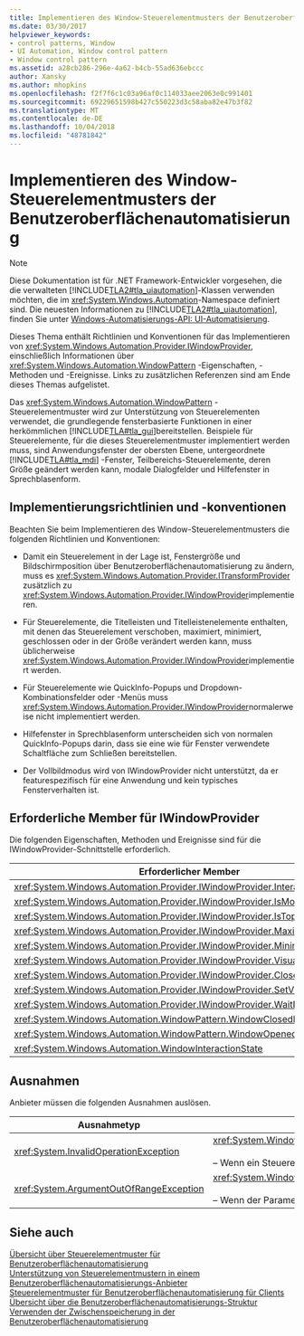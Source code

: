 ```yaml
---
title: Implementieren des Window-Steuerelementmusters der Benutzeroberflächenautomatisierung
ms.date: 03/30/2017
helpviewer_keywords:
- control patterns, Window
- UI Automation, Window control pattern
- Window control pattern
ms.assetid: a28cb286-296e-4a62-b4cb-55ad636ebccc
author: Xansky
ms.author: mhopkins
ms.openlocfilehash: f2f7f6c1c03a96af0c114033aee2063e0c991401
ms.sourcegitcommit: 69229651598b427c550223d3c58aba82e47b3f82
ms.translationtype: MT
ms.contentlocale: de-DE
ms.lasthandoff: 10/04/2018
ms.locfileid: "48781842"
---
```

# <a name="implementing-the-ui-automation-window-control-pattern"></a>Implementieren des Window-Steuerelementmusters der Benutzeroberflächenautomatisierung
> [!NOTE]
>  Diese Dokumentation ist für .NET Framework-Entwickler vorgesehen, die die verwalteten [!INCLUDE[TLA2#tla_uiautomation](../../../includes/tla2sharptla-uiautomation-md.md)]-Klassen verwenden möchten, die im <xref:System.Windows.Automation>-Namespace definiert sind. Die neuesten Informationen zu [!INCLUDE[TLA2#tla_uiautomation](../../../includes/tla2sharptla-uiautomation-md.md)], finden Sie unter [Windows-Automatisierungs-API: UI-Automatisierung](https://go.microsoft.com/fwlink/?LinkID=156746).  
  
 Dieses Thema enthält Richtlinien und Konventionen für das Implementieren von <xref:System.Windows.Automation.Provider.IWindowProvider>, einschließlich Informationen über <xref:System.Windows.Automation.WindowPattern> -Eigenschaften, -Methoden und -Ereignisse. Links zu zusätzlichen Referenzen sind am Ende dieses Themas aufgelistet.  
  
 Das <xref:System.Windows.Automation.WindowPattern> -Steuerelementmuster wird zur Unterstützung von Steuerelementen verwendet, die grundlegende fensterbasierte Funktionen in einer herkömmlichen [!INCLUDE[TLA#tla_gui](../../../includes/tlasharptla-gui-md.md)]bereitstellen. Beispiele für Steuerelemente, für die dieses Steuerelementmuster implementiert werden muss, sind Anwendungsfenster der obersten Ebene, untergeordnete [!INCLUDE[TLA#tla_mdi](../../../includes/tlasharptla-mdi-md.md)] -Fenster, Teilbereichs-Steuerelemente, deren Größe geändert werden kann, modale Dialogfelder und Hilfefenster in Sprechblasenform.  
  
<a name="Implementation_Guidelines_and_Conventions"></a>   
## <a name="implementation-guidelines-and-conventions"></a>Implementierungsrichtlinien und -konventionen  
 Beachten Sie beim Implementieren des Window-Steuerelementmusters die folgenden Richtlinien und Konventionen:  
  
-   Damit ein Steuerelement in der Lage ist, Fenstergröße und Bildschirmposition über Benutzeroberflächenautomatisierung zu ändern, muss es <xref:System.Windows.Automation.Provider.ITransformProvider> zusätzlich zu <xref:System.Windows.Automation.Provider.IWindowProvider>implementieren.  
  
-   Für Steuerelemente, die Titelleisten und Titelleistenelemente enthalten, mit denen das Steuerelement verschoben, maximiert, minimiert, geschlossen oder in der Größe verändert werden kann, muss üblicherweise <xref:System.Windows.Automation.Provider.IWindowProvider>implementiert werden.  
  
-   Für Steuerelemente wie QuickInfo-Popups und Dropdown-Kombinationsfelder oder -Menüs muss <xref:System.Windows.Automation.Provider.IWindowProvider>normalerweise nicht implementiert werden.  
  
-   Hilfefenster in Sprechblasenform unterscheiden sich von normalen QuickInfo-Popups darin, dass sie eine wie für Fenster verwendete Schaltfläche zum Schließen bereitstellen.  
  
-   Der Vollbildmodus wird von IWindowProvider nicht unterstützt, da er featurespezifisch für eine Anwendung und kein typisches Fensterverhalten ist.  
  
<a name="Required_Members_for_IWindowProvider"></a>   
## <a name="required-members-for-iwindowprovider"></a>Erforderliche Member für IWindowProvider  
 Die folgenden Eigenschaften, Methoden und Ereignisse sind für die IWindowProvider-Schnittstelle erforderlich.  
  
|Erforderlicher Member|Memberart|Hinweise|  
|---------------------|-----------------|-----------|  
|<xref:System.Windows.Automation.Provider.IWindowProvider.InteractionState%2A>|Eigenschaft|Keiner|  
|<xref:System.Windows.Automation.Provider.IWindowProvider.IsModal%2A>|Eigenschaft|Keiner|  
|<xref:System.Windows.Automation.Provider.IWindowProvider.IsTopmost%2A>|Eigenschaft|Keiner|  
|<xref:System.Windows.Automation.Provider.IWindowProvider.Maximizable%2A>|Eigenschaft|Keiner|  
|<xref:System.Windows.Automation.Provider.IWindowProvider.Minimizable%2A>|Eigenschaft|Keiner|  
|<xref:System.Windows.Automation.Provider.IWindowProvider.VisualState%2A>|Eigenschaft|Keiner|  
|<xref:System.Windows.Automation.Provider.IWindowProvider.Close%2A>|Methode|Keiner|  
|<xref:System.Windows.Automation.Provider.IWindowProvider.SetVisualState%2A>|Methode|Keiner|  
|<xref:System.Windows.Automation.Provider.IWindowProvider.WaitForInputIdle%2A>|Methode|Keiner|  
|<xref:System.Windows.Automation.WindowPattern.WindowClosedEvent>|event|Keiner|  
|<xref:System.Windows.Automation.WindowPattern.WindowOpenedEvent>|event|Keiner|  
|<xref:System.Windows.Automation.WindowInteractionState>|event|<xref:System.Windows.Automation.WindowInteractionState.ReadyForUserInteraction>|  
  
<a name="Exceptions"></a>   
## <a name="exceptions"></a>Ausnahmen  
 Anbieter müssen die folgenden Ausnahmen auslösen.  
  
|Ausnahmetyp|Bedingung|  
|--------------------|---------------|  
|<xref:System.InvalidOperationException>|<xref:System.Windows.Automation.Provider.IWindowProvider.SetVisualState%2A><br /><br /> – Wenn ein Steuerelement ein gefordertes Verhalten nicht unterstützt.|  
|<xref:System.ArgumentOutOfRangeException>|<xref:System.Windows.Automation.Provider.IWindowProvider.WaitForInputIdle%2A><br /><br /> – Wenn der Parameter keine gültige Zahl ist.|  
  
## <a name="see-also"></a>Siehe auch  
 [Übersicht über Steuerelementmuster für Benutzeroberflächenautomatisierung](../../../docs/framework/ui-automation/ui-automation-control-patterns-overview.md)  
 [Unterstützung von Steuerelementmustern in einem Benutzeroberflächenautomatisierungs-Anbieter](../../../docs/framework/ui-automation/support-control-patterns-in-a-ui-automation-provider.md)  
 [Steuerelementmuster für Benutzeroberflächenautomatisierung für Clients](../../../docs/framework/ui-automation/ui-automation-control-patterns-for-clients.md)  
 [Übersicht über die Benutzeroberflächenautomatisierungs-Struktur](../../../docs/framework/ui-automation/ui-automation-tree-overview.md)  
 [Verwenden der Zwischenspeicherung in der Benutzeroberflächenautomatisierung](../../../docs/framework/ui-automation/use-caching-in-ui-automation.md)
